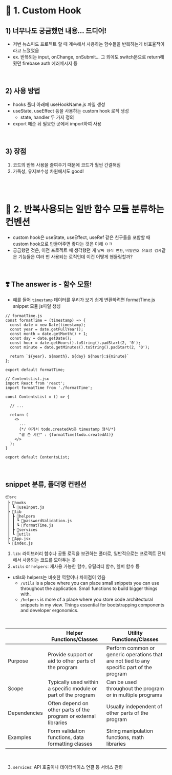 # 🛴 1. Custom Hook
## 1) 너무나도 궁금했던 내용... 드디어!
- 저번 뉴스피드 프로젝트 할 때 계속해서 사용하는 함수들을 반복하는게 비효율적이라고 느꼈었음
- ex. 반복되는 input, onChange, onSubmit... 그 외에도 switch문으로 return해줬던 firebase auth 에러메시지 등

<br />

## 2) 사용 방법
- hooks 폴더 아래에 useHookName.js 파일 생성
- useState, useEffect 등을 사용하는 custom hook 로직 생성
  - state, handler 두 가지 정의
-  export 해준 뒤 필요한 곳에서 import하여 사용

<br />

## 3) 장점
1. 코드의 반복 사용을 줄여주기 때문에 코드가 훨씬 간결해짐
2. 가독성, 유지보수성 차원에서도 good!

<br />
<br />

# 🤔 2. 반복사용되는 일반 함수 모듈 분류하는 컨벤션
- custom hook은 useState, useEffect, useRef 같은 친구들을 포함할 때 custom hook으로 만들어주면 좋다는 것은 이해 ㅇㅋ
- 궁금했던 것은, 이전 프로젝트 때 생각했던 게 `날짜 형식 변환`, `비밀번호 유효성 검사`같은 기능들은 여러 번 사용되는 로직인데 이건 어떻게 핸들링할까?

<br />

## ❣️ The answer is - 함수 모듈!
- 예를 들어 `timestamp` 데이터를 우리가 보기 쉽게 변환하려면 formatTime.js snippet 모듈 js파일 생성

```
// formatTime.js
const formatTime = (timestamp) => {
  const date = new Date(timestamp);
  const year = date.getFullYear();
  const month = date.getMonth() + 1;
  const day = date.getDate();
  const hour = date.getHours().toString().padStart(2, '0');
  const minute = date.getMinutes().toString().padStart(2, '0');

  return `${year}. ${month}. ${day} ${hour}:${minute}`
};

export default formatTime;
```

```
// ContentsList.jsx
import React from 'react';
import formatTime from './formatTime';

const ContentsList = () => {

  // ...

  return (
    <>
      ...
      {*/ 여기서 todo.createdAt은 timestamp 형식/*}
      "글 쓴 시간" : {formatTime(todo.createdAt)}
    </>
  );
}

export default ContentsList;
```

<br />

## snippet 분류, 폴더명 컨벤션

```
📦src
 ┣ 📂hooks
 ┃ ┗ 📜useInput.js
 ┣ 📂lib
 ┃ ┣ 📂helpers
 ┃ ┃ ┗ 📜passwordValidation.js
 ┃ ┃ ┗ 📜formatTime.js
 ┃ ┣ 📂services
 ┃ ┗ 📂utils
 ┣ 📜App.jsx
 ┗ 📜index.js
```

1. `lib`: 라이브러리 함수나 공통 로직을 보관하는 폴더로, 일반적으로는 프로젝트 전체에서 사용되는 코드를 모아두는 곳
2. `utils` or `helpers`: 재사용 가능한 함수, 유틸리티 함수, 헬퍼 함수 등
- utils와 helpers는 비슷한 역할이나 차이점이 있음
  - `/utils` is a place where you can place small snippets you can use throughout the application. Small functions to build bigger things with.
  - `/helpers` is more of a place where you store code architectural snippets in my view. Things essential for bootstrapping components and developer ergonomics.

<br />

  |                     | Helper Functions/Classes | Utility Functions/Classes |
  |---------------------|--------------------------|---------------------------|
  | Purpose             | Provide support or aid to other parts of the program | Perform common or generic operations that are not tied to any specific part of the program |
  | Scope               | Typically used within a specific module or part of the program | Can be used throughout the program or in multiple programs |
  | Dependencies        | Often depend on other parts of the program or external libraries | Usually independent of other parts of the program |
  | Examples            | Form validation functions, data formatting classes | String manipulation functions, math libraries |

<br />

3. `services`: API 호출이나 데이터베이스 연결 등 서비스 관련